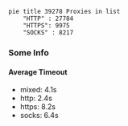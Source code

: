 
```mermaid
pie title 39278 Proxies in list
    "HTTP" : 27784
    "HTTPS": 9975
    "SOCKS" : 8217
```

### Some Info
#### Average Timeout

- mixed: 4.1s
- http: 2.4s
- https: 8.2s
- socks: 6.4s